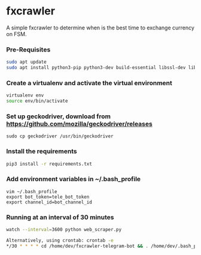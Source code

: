 # fxcrawler
A simple fxcrawler to determine when is the best time to exchange currency on FSM.

### Pre-Requisites
```bash
sudo apt update
sudo apt install python3-pip python3-dev build-essential libssl-dev libffi-dev python3-setuptools python3-venv mongodb
```

### Create a virtualenv and activate the virtual environment
```bash
virtualenv env
source env/bin/activate
```

### Set up geckodriver, download from https://github.com/mozilla/geckodriver/releases
```
sudo cp geckodriver /usr/bin/geckodriver
```

### Install the requirements
```bash
pip3 install -r requirements.txt
```

### Add environment variables in ~/.bash_profile
```
vim ~/.bash_profile
export bot_token=tele_bot_token
export channel_id=bot_channel_id
```

### Running at an interval of 30 minutes 
```bash
watch --interval=3600 python web_scraper.py 

Alternatively, using crontab: crontab -e
*/30 * * * * cd /home/dev/fxcrawler-telegram-bot && . /home/dev/.bash_profile && env/bin/python3 web_scraper.py
```
